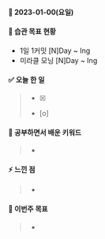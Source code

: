 #### 📆 2023-01-00(요일)

#### 🐎 습관 목표 현황

-   1일 1커밋 [N]Day ~ Ing
-   미라클 모닝 [N]Day ~ Ing

#### ✅ 오늘 한 일

> -   [x]
> -   [o]

#### 🤔 공부하면서 배운 키워드

> -

#### ⚡ 느낀 점

> -

#### 🎯 이번주 목표

> -
